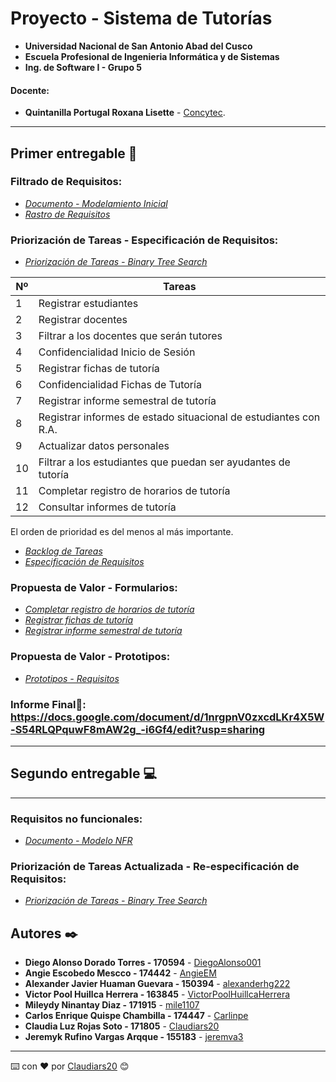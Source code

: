 # Proyecto - Sistema de Tutorías
- **Universidad Nacional de San Antonio Abad del Cusco**
- **Escuela Profesional de Ingenieria Informática y de Sistemas**
- **Ing. de Software I - Grupo 5**
#### **Docente**:
- **Quintanilla Portugal Roxana Lisette** - [Concytec](http://directorio.concytec.gob.pe/appDirectorioCTI/VerDatosInvestigador.do?id_investigador=40930).
---
## Primer entregable 🚀
### **Filtrado de Requisitos:**
* _[Documento - Modelamiento Inicial](https://docs.google.com/document/d/1M7q4YCVA49yPXfgI0AR1L0NvSsnzyWdi4P1VAVQk2mc/edit?usp=sharing)_
* _[Rastro de Requisitos](https://docs.google.com/spreadsheets/d/1BYJ_IHNg5_HUUeqMFOn-wjE-nVORuyyRQMmVdjTW3hs/edit?usp=sharing)_

### **Priorización de Tareas - Especificación de Requisitos:**
* _[Priorización de Tareas - Binary Tree Search](https://docs.google.com/document/d/1sjAAbX6A7jTw3fwR660XypjoXVvZXGB6/edit)_

| Nº | Tareas |
| ------------- | ------------- |
| 1  | Registrar estudiantes |
| 2 | Registrar docentes |
| 3  | Filtrar a los docentes que serán tutores |
| 4 | Confidencialidad Inicio de Sesión |
| 5  | Registrar fichas de tutoría |
| 6 | Confidencialidad Fichas de Tutoría |
| 7  | Registrar informe semestral de tutoría |
| 8 | Registrar informes de estado situacional de estudiantes con R.A. |
| 9  | Actualizar datos personales |
| 10 | Filtrar a los estudiantes que puedan ser ayudantes de tutoría |
| 11  | Completar registro de horarios de tutoría |
| 12 | Consultar informes de tutoría |

El orden de prioridad es del menos al más importante.
* _[Backlog de Tareas](https://trello.com/b/q5yQTPxM/sistema-de-tutorias)_
* _[Especificación de Requisitos](https://docs.google.com/document/d/1sjAAbX6A7jTw3fwR660XypjoXVvZXGB6/edit)_

### **Propuesta de Valor - Formularios:**
* _[Completar registro de horarios de tutoría](https://docs.google.com/forms/d/1-eapiA3-fniuFQQg3dk9yAqcf9Xf7Lox_J3vw0EaBK4/viewform?edit_requested=true)_
* _[Registrar fichas de tutoría](https://docs.google.com/forms/d/1kcSa1DAu32zFrMg5ny74mCXKe-j10h5RhPoMjRhjnuQ/viewform?edit_requested=true)_
* _[Registrar informe semestral de tutoría](https://docs.google.com/forms/d/e/1FAIpQLScmX6z6JWO1f-nP2n7xTr8GoYhuIqikCr9gZCk3XxCZmpImUw/viewform?usp=sf_link)_

### **Propuesta de Valor - Prototipos:**
* _[Prototipos - Requisitos](https://sistema-tutorias.netlify.app/)_

### **Informe Final📖: https://docs.google.com/document/d/1nrgpnV0zxcdLKr4X5W-S54RLQPquwF8mAW2g_-i6Gf4/edit?usp=sharing**
---
## Segundo entregable 💻 
---
### **Requisitos no funcionales:**
* _[Documento - Modelo NFR](https://docs.google.com/document/d/1yisMo8IIu_LTsbAekfa319RUSjt9fwXuhwvrn9xQUFI/edit?usp=sharing)_

### **Priorización de Tareas Actualizada - Re-especificación de Requisitos:**
* _[Priorización de Tareas - Binary Tree Search](https://docs.google.com/document/d/1sjAAbX6A7jTw3fwR660XypjoXVvZXGB6/edit)_
## Autores ✒️
* **Diego Alonso Dorado Torres - 170594** - [DiegoAlonso001](https://github.com/DiegoAlonso001)
* **Angie Escobedo Mescco - 174442** - [AngieEM](https://github.com/AnnieLoli)
* **Alexander Javier Huaman Guevara - 150394** - [alexanderhg222](https://github.com/alexanderhg222)
* **Victor Pool Huillca Herrera - 163845** - [VictorPoolHuillcaHerrera](https://github.com/VictorPoolHuillcaHerrera)
* **Mileydy Ninantay Diaz - 171915** - [mile1107](https://github.com/mile1107)
* **Carlos Enrique Quispe Chambilla - 174447** - [Carlinpe](https://github.com/Carlinpe)
* **Claudia Luz Rojas Soto - 171805** - [Claudiars20](https://github.com/Claudiars20)
* **Jeremyk Rufino Vargas Arqque - 155183** - [jeremva3](https://github.com/jeremva3)
---
⌨️ con ❤️ por [Claudiars20](https://github.com/Claudiars20) 😊
